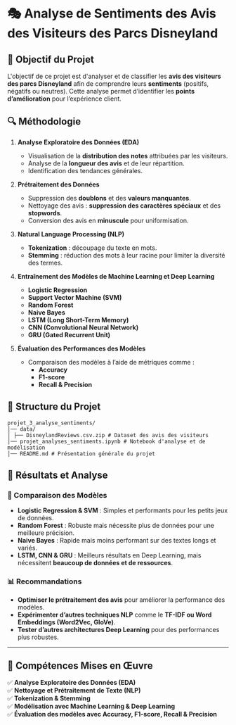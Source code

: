 # 🎭 Analyse de Sentiments des Avis des Visiteurs des Parcs Disneyland  

## 📌 Objectif du Projet  
L'objectif de ce projet est d'analyser et de classifier les **avis des visiteurs des parcs Disneyland** afin de comprendre leurs **sentiments** (positifs, négatifs ou neutres). Cette analyse permet d’identifier les **points d’amélioration** pour l’expérience client.

## 🔍 Méthodologie  

1. **Analyse Exploratoire des Données (EDA)**  
   - Visualisation de la **distribution des notes** attribuées par les visiteurs.  
   - Analyse de la **longueur des avis** et de leur répartition.  
   - Identification des tendances générales.  

2. **Prétraitement des Données**  
   - Suppression des **doublons** et des **valeurs manquantes**.  
   - Nettoyage des avis : **suppression des caractères spéciaux** et des **stopwords**.  
   - Conversion des avis en **minuscule** pour uniformisation.  

3. **Natural Language Processing (NLP)**  
   - **Tokenization** : découpage du texte en mots.  
   - **Stemming** : réduction des mots à leur racine pour limiter la diversité des termes.  

4. **Entraînement des Modèles de Machine Learning et Deep Learning**  
   - **Logistic Regression**  
   - **Support Vector Machine (SVM)**  
   - **Random Forest**  
   - **Naive Bayes**  
   - **LSTM (Long Short-Term Memory)**  
   - **CNN (Convolutional Neural Network)**  
   - **GRU (Gated Recurrent Unit)**  

5. **Évaluation des Performances des Modèles**  
   - Comparaison des modèles à l’aide de métriques comme :  
     - **Accuracy**  
     - **F1-score**  
     - **Recall & Precision**  

## 📂 Structure du Projet  

````
projet_3_analyse_sentiments/
│── data/
│ ├── DisneylandReviews.csv.zip # Dataset des avis des visiteurs
│── projet_analyses_sentiments.ipynb # Notebook d'analyse et de modélisation
│── README.md # Présentation générale du projet
````

## 🚀 Résultats et Analyse  

### 📌 Comparaison des Modèles  
- **Logistic Regression & SVM** : Simples et performants pour les petits jeux de données.  
- **Random Forest** : Robuste mais nécessite plus de données pour une meilleure précision.  
- **Naive Bayes** : Rapide mais moins performant sur des textes longs et variés.  
- **LSTM, CNN & GRU** : Meilleurs résultats en Deep Learning, mais nécessitent **beaucoup de données et de ressources**.  

### 📊 Recommandations  
- **Optimiser le prétraitement des avis** pour améliorer la performance des modèles.  
- **Expérimenter d’autres techniques NLP** comme le **TF-IDF ou Word Embeddings (Word2Vec, GloVe)**.  
- **Tester d’autres architectures Deep Learning** pour des performances plus robustes.  

---

## 🔧 Compétences Mises en Œuvre  
✅ **Analyse Exploratoire des Données (EDA)**  
✅ **Nettoyage et Prétraitement de Texte (NLP)**  
✅ **Tokenization & Stemming**  
✅ **Modélisation avec Machine Learning & Deep Learning**  
✅ **Évaluation des modèles avec Accuracy, F1-score, Recall & Precision**  

